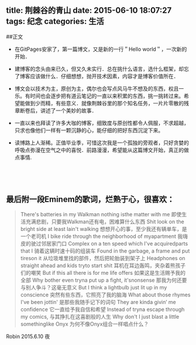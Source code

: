 ﻿title: 荆棘谷的青山
date: 2015-06-10 18:07:27
tags: 纪念
categories: 生活
---

##正文

- 在GitPages安家了，第一篇博文，又是新的一行＂Hello world＂，一次新的开始．

- 建博客的念头由来已久，但又久未实行．总在挑什么语言，选什么框架，却忘了博客应该做什么．仔细想想，抛开技术因素，内容才是博客价值所在．

- 博文会以技术为主，原创为主，偶尔也会写点风马牛不想及的东西，权且一乐。有时间也会逐步把有道云笔记的一直以来积累的东西，挑一挑转过来。希望能做到少而精，有些意义．就像荆棘谷里的那个知名任务，一片片零散的残章断卷后，讲述了一个美妙的故事．

- 一直以来也拜读了许多大咖的博客，细致度与原创性都令人佩服，不求超越，只求也像他们一样有一颗沉静的心，能仔细的把好东西沉淀下来。

- 读博路上人渐稀。正值毕业季，可惜这次我是一个孤独的旁观者，只好贪婪的呼吸点弥漫在空气之中的喜悦．前路漫漫，希望能从这篇博文开始，真正的做点事情.


  
 　　 
　　
---

## 最后附一段Eminem的歌词，烂熟于心，很喜欢：

> There's batteries in my Walkman nothing isthe matter with me
> 即使生活充满悲剧，只要我Walkman还有电，困难算什么东西
> Shit look on the bright side at least Iain't walking
> 想想开心的事，至少我还有辆单车，是一个老司机
> I bike ride through the neighborhood of myapartment
> 我嗨皮的驶过邻居家门口
> Complex on a ten speed which I've acquiredparts that I
> 骑着这辆时速十码的组装车
> Found in the garbage, a frame and put tireson it
> 从垃圾堆里找的部件，然后把轮胎装到架子上
> Headphones on straight ahead and kids tryto start shit
> 耳机在耳边轰鸣，夹杂着熊孩子们的嘲笑
> But if this all there is for me life offers
> 如果这是生活赐予我的全部
> Why bother even tryna put up a fight, it'snonsense
> 那我为何还要与别人争斗？这毫无意义
> But I think a lightbulb just lit up in my conscience
> 突然有些东西，它照亮了我的脑海
> What about those rhymes I've been jottin'
> 是那些我随手记下的词句
> They are kinda givin’ me confidence
> 它一直给予我自信和希望
> Instead of tryna escape through my comics,
> 与其挣扎在这喜剧般的人生
> Why don't I just blast a little somethinglike Onyx
> 为何不像Onyx组合一样唱点什么？



Robin
2015.6.10   夜